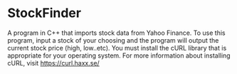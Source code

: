 # StockFinder
A program in C++ that imports stock data from Yahoo Finance.
To use this program, input a stock of your choosing and the program will output the current stock price (high, low..etc). You must install the cURL library that is appropriate for your operating system. For more information about installing cURL, visit https://curl.haxx.se/
